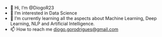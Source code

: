 - 👋 Hi, I’m @DiogoR23
- 👀 I’m interested in Data Science
- 🌱 I’m currently learning all the aspects about Machine Learning, Deep Learning, NLP and Artificial Intelligence.
- 📫 How to reach me diogo.gorodrigues@gmail.com

<!---
DiogoR23/DiogoR23 is a ✨ special ✨ repository because its `README.md` (this file) appears on your GitHub profile.
You can click the Preview link to take a look at your changes.
--->
